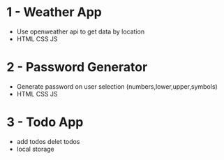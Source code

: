 # 1 - Weather App

- Use openweather api to get data by location
- HTML CSS JS

# 2 - Password Generator

- Generate password on user selection (numbers,lower,upper,symbols)
- HTML CSS JS

# 3 - Todo App

- add todos delet todos
- local storage
